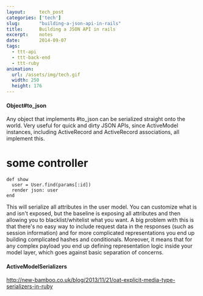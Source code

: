 ```yaml
---
layout:     tech_post
categories: ['tech']
slug:       "building-a-json-api-in-rails"
title:      Building a JSON API in rails
excerpt:    notes
date:       2014-09-07
tags:
  - ttt-api
  - ttt-back-end
  - ttt-ruby
animation:
  url: /assets/img/tech.gif
  width: 250
  height: 176  
---
```


#### Object#to_json

Any object that implements #to_json can be serialized straight onto the world. Very useful for quick and dirty JSON APIs, since ActiveModel instances, including ActiveRecord and ActiveRecord associations, all implement this.

# some controller

    def show
      user = User.find(params[:id])
      render json: user
    end

This will serialize all attributes in the user model. You can customize what is and isn't exposed, but the baseline is exposing all attributes and then allowing you to blacklist/whitelist what you want. A big problem with this is that there's no easy way to include request data in the responses (such as session information) and for more complicated representations you end up building complicated hashes and conditionals. Moreover, it means that for any complex payload you end up defining representation logic inside your model layer, which goes against basic separation of concerns.

#### ActiveModelSerializers

http://new-bamboo.co.uk/blog/2013/11/21/oat-explicit-media-type-serializers-in-ruby